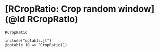 # [RCropRatio: Crop random window](@id RCropRatio)

```@docs
RCropRatio
```

```@eval
include("optable.jl")
@optable 10 => RCropRatio(1)
```
